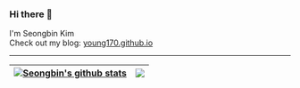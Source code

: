 ### Hi there 👋

I'm Seongbin Kim <br>
Check out my blog: [young170.github.io](https://young170.github.io/)

---
| <a href="https://github.com/anuraghazra/github-readme-stats"><img align="center" src="https://github-readme-stats.vercel.app/api?username=young170&count_private=true&show_icons=true&include_all_commits=true&theme=material-palenight&hide_border=true" alt="Seongbin's github stats" /></a> | <a href="https://github.com/anuraghazra/github-readme-stats"><img align="center" src="https://github-readme-stats.vercel.app/api/top-langs/?username=young170&count_private=true&layout=compact&theme=material-palenight&hide_border=true&exclude_repo=young170.github.io" /></a> |
| ------------- | ------------- |

<!--
**young170/young170** is a ✨ _special_ ✨ repository because its `README.md` (this file) appears on your GitHub profile.

Here are some ideas to get you started:

- 🔭 I’m currently working on ...
- 🌱 I’m currently learning ...
- 👯 I’m looking to collaborate on ...
- 🤔 I’m looking for help with ...
- 💬 Ask me about ...
- 📫 How to reach me: ...
- 😄 Pronouns: ...
- ⚡ Fun fact: ...
-->
